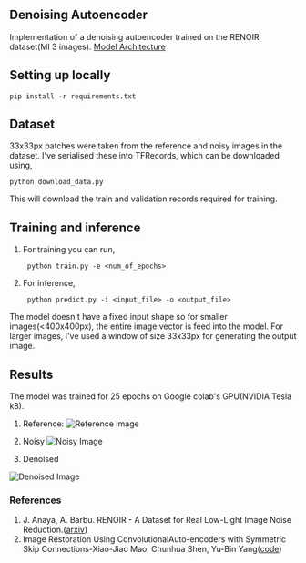 ## Denoising Autoencoder
Implementation of a denoising autoencoder trained on the RENOIR dataset(MI 3 images). 
[Model Architecture](https://github.com/titu1994/Image-Super-Resolution/blob/master/architectures/Denoise.png)

## Setting up locally

	pip install -r requirements.txt

## Dataset
33x33px patches were taken from the reference and noisy images in the dataset. I've serialised these into TFRecords, which can be downloaded using, 

	python download_data.py
	
This will download the train and validation records required for training.

## Training and inference
1. For training you can run,
		
		python train.py -e <num_of_epochs>

2. For inference,

		python predict.py -i <input_file> -o <output_file>

The model doesn't have a fixed input shape so for smaller images(<400x400px), the entire image vector is feed into the model. For larger images, I've used a window of size 33x33px for generating the output image.

## Results
The model was trained for 25 epochs on Google colab's GPU(NVIDIA Tesla k8).

1. Reference:
![Reference Image](https://github.com/Aftaab99/DenoisingAutoencoder/blob/master/reference.bmp  "Reference Image")

2. Noisy
![Noisy Image](https://github.com/Aftaab99/DenoisingAutoencoder/blob/master/noisy.bmp "Noisy Image")

3. Denoised

![Denoised Image](https://github.com/Aftaab99/DenoisingAutoencoder/blob/master/denoised.bmp  "Denoised Image")

### References
1. J. Anaya, A. Barbu. RENOIR - A Dataset for Real Low-Light Image Noise Reduction.([arxiv](https://arxiv.org/abs/1409.8230))
2. Image Restoration Using ConvolutionalAuto-encoders with Symmetric Skip Connections-Xiao-Jiao Mao, Chunhua Shen, Yu-Bin Yang([code](https://github.com/titu1994/Image-Super-Resolution/))
